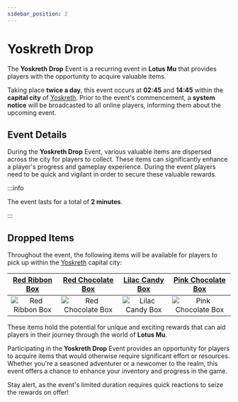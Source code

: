 ```yaml
---
sidebar_position: 2
---
```


# Yoskreth Drop

The **Yoskreth Drop** Event is a recurring event in **Lotus Mu** that provides players with the opportunity to acquire valuable items.

Taking place **twice a day**, this event occurs at **02:45** and **14:45** within the **capital city** of [Yoskreth](/maps/yoskreth). Prior to the event's commencement, a **system notice** will be broadcasted to all online players, informing them about the upcoming event.

## Event Details

During the **Yoskreth Drop** Event, various valuable items are dispersed across the city for players to collect. These items can significantly enhance a player's progress and gameplay experience. During the event players need to be quick and vigilant in order to secure these valuable rewards.

:::info

The event lasts for a total of **2 minutes**.

:::

## Dropped Items

Throughout the event, the following items will be available for players to pick up within the [Yoskreth](/maps/yoskreth) capital city:

|    [Red Ribbon Box](/items/item-bags/misc/red-ribbon-box)     |   [Red Chocolate Box](/items/item-bags/misc/red-chocolate-box)   |   [Lilac Candy Box](/items/item-bags/misc/lilac-candy-box)   |   [Pink Chocolate Box](/items/item-bags/misc/pink-chocolate-box)   |
| :-----------------------------------------------------------: | :--------------------------------------------------------------: | :----------------------------------------------------------: | :----------------------------------------------------------------: |
| ![Red Ribbon Box](/img/items/item-bags/box-of-red-ribbon.png) | ![Red Chocolate Box](/img/items/item-bags/red-chocolate-box.png) | ![Lilac Candy Box](/img/items/item-bags/lilac-candy-box.png) | ![Pink Chocolate Box](/img/items/item-bags/pink-chocolate-box.png) |

These items hold the potential for unique and exciting rewards that can aid players in their journey through the world of **Lotus Mu**.

Participating in the **Yoskreth Drop** Event provides an opportunity for players to acquire items that would otherwise require significant effort or resources. Whether you're a seasoned adventurer or a newcomer to the realm, this event offers a chance to enhance your inventory and progress in the game.

Stay alert, as the event's limited duration requires quick reactions to seize the rewards on offer!

